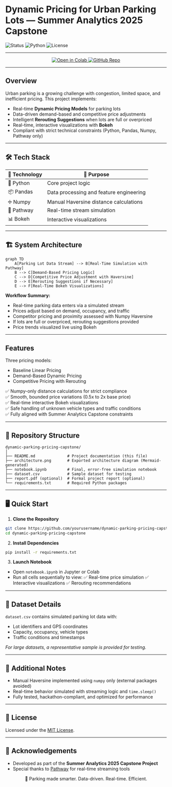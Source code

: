 # Dynamic Pricing for Urban Parking Lots — Summer Analytics 2025 Capstone

![Status](https://img.shields.io/badge/Status-Completed-brightgreen?style=for-the-badge)
![Python](https://img.shields.io/badge/Python-3.11-blue?style=for-the-badge)
![License](https://img.shields.io/badge/License-MIT-yellow?style=for-the-badge)

---

<p align="center">
  <a href="https://drive.google.com/file/d/1K6SalYj7aJVol3XmZi9Q9H01lZnU53ko/view?usp=sharing">
    <img src="https://colab.research.google.com/assets/colab-badge.svg" alt="Open in Colab"/>
  </a>
  <a href="https://github.com/KrDevanshu06/dynamic-parking-pricing-capstone/">
    <img src="https://img.shields.io/badge/View%20on-GitHub-black?logo=github" alt="GitHub Repo"/>
  </a>
</p>

---

## Overview

Urban parking is a growing challenge with congestion, limited space, and inefficient pricing. This project implements:

- Real-time **Dynamic Pricing Models** for parking lots
- Data-driven demand-based and competitive price adjustments
- Intelligent **Rerouting Suggestions** when lots are full or overpriced
- Real-time, interactive visualizations with **Bokeh**
- Compliant with strict technical constraints (Python, Pandas, Numpy, Pathway only)

---

## 🛠️ Tech Stack

| 🧩 Technology | 🎯 Purpose                              |
| ------------- | --------------------------------------- |
| 🐍 Python     | Core project logic                      |
| 📦 Pandas     | Data processing and feature engineering |
| ➗ Numpy       | Manual Haversine distance calculations  |
| 🔄 Pathway    | Real-time stream simulation             |
| 📊 Bokeh      | Interactive visualizations              |

---

## 🏗️ System Architecture

<!-- Generated with [Mermaid Live Editor](https://mermaid-js.github.io/mermaid-live-editor)-->

```mermaid
graph TD
    A[Parking Lot Data Stream] --> B[Real-Time Simulation with Pathway]
    B --> C[Demand-Based Pricing Logic]
    C --> D[Competitive Price Adjustment with Haversine]
    D --> E[Rerouting Suggestions if Necessary]
    E --> F[Real-Time Bokeh Visualizations]
```

**Workflow Summary:**

* Real-time parking data enters via a simulated stream
* Prices adjust based on demand, occupancy, and traffic
* Competitor pricing and proximity assessed with Numpy Haversine
* If lots are full or overpriced, rerouting suggestions provided
* Price trends visualized live using Bokeh

---

## Features

Three pricing models:

* Baseline Linear Pricing
* Demand-Based Dynamic Pricing
* Competitive Pricing with Rerouting

✅ Numpy-only distance calculations for strict compliance<br/>
✅ Smooth, bounded price variations (0.5x to 2x base price)<br/>
✅ Real-time interactive Bokeh visualizations<br/>
✅ Safe handling of unknown vehicle types and traffic conditions<br/>
✅ Fully aligned with Summer Analytics Capstone constraints

---

## 📂 Repository Structure

```
dynamic-parking-pricing-capstone/
│
├── README.md              # Project documentation (this file)
├── architecture.png       # Exported architecture diagram (Mermaid-generated)
├── notebook.ipynb         # Final, error-free simulation notebook
├── dataset.csv            # Sample dataset for testing
├── report.pdf (optional)  # Formal project report (optional)
└── requirements.txt       # Required Python packages
```

---

## 🖥️ Quick Start

1. **Clone the Repository**

```bash
git clone https://github.com/yourusername/dynamic-parking-pricing-capstone.git
cd dynamic-parking-pricing-capstone
```

2. **Install Dependencies**

```bash
pip install -r requirements.txt
```

3. **Launch Notebook**

* Open `notebook.ipynb` in Jupyter or Colab
* Run all cells sequentially to view:
  ✅ Real-time price simulation
  ✅ Interactive visualizations
  ✅ Rerouting recommendations

---

## 📂 Dataset Details

`dataset.csv` contains simulated parking lot data with:

* Lot identifiers and GPS coordinates
* Capacity, occupancy, vehicle types
* Traffic conditions and timestamps

*For large datasets, a representative sample is provided for testing.*

---

## 📝 Additional Notes

* Manual Haversine implemented using `numpy` only (external packages avoided)
* Real-time behavior simulated with streaming logic and `time.sleep()`
* Fully tested, hackathon-compliant, and optimized for performance

---

## 📢 License

Licensed under the [MIT License](LICENSE).

---

## 🙌 Acknowledgements

* Developed as part of the **Summer Analytics 2025 Capstone Project**
* Special thanks to [Pathway](https://pathway.com) for real-time streaming tools


<p align="center">
  🚗 Parking made smarter. Data-driven. Real-time. Efficient.  
</p>
